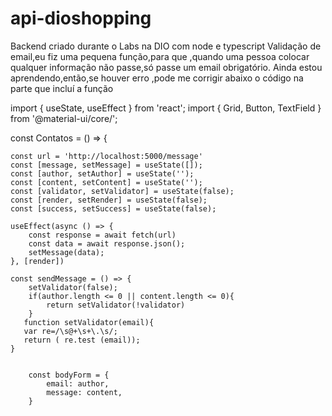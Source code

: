 # api-dioshopping
Backend criado durante o Labs na DIO com node e typescript
Validação de email,eu fiz uma pequena função,para que ,quando uma pessoa colocar qualquer informação não passe,só passe um email obrigatório.
Ainda estou aprendendo,então,se houver erro ,pode me corrigir
abaixo o código na parte que incluí a função

import { useState, useEffect } from 'react';
import { Grid, Button, TextField } from '@material-ui/core/';

const Contatos = () => {

    const url = 'http://localhost:5000/message'
    const [message, setMessage] = useState([]);
    const [author, setAuthor] = useState('');
    const [content, setContent] = useState('');
    const [validator, setValidator] = useState(false);
    const [render, setRender] = useState(false);
    const [success, setSuccess] = useState(false);

    useEffect(async () => {
        const response = await fetch(url)
        const data = await response.json();
        setMessage(data);
    }, [render])

    const sendMessage = () => {
        setValidator(false);
        if(author.length <= 0 || content.length <= 0){
            return setValidator(!validator)
        }
       function setValidator(email){
       var re=/\s@+\s+\.\s/;
       return ( re.test (email));
    }

              
        const bodyForm = {
            email: author,
            message: content,
        }
